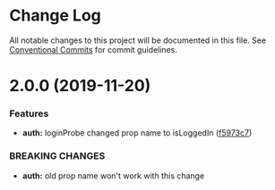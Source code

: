 # Change Log

All notable changes to this project will be documented in this file.
See [Conventional Commits](https://conventionalcommits.org) for commit guidelines.

# 2.0.0 (2019-11-20)


### Features

* **auth:** loginProbe changed prop name to isLoggedIn ([f5973c7](https://github.com/nidhinpoonhan/monorepo-lerna-example/commit/f5973c74eca15b5108fe6fba07537c67ef2169a3))


### BREAKING CHANGES

* **auth:** old prop name won't work with this change
